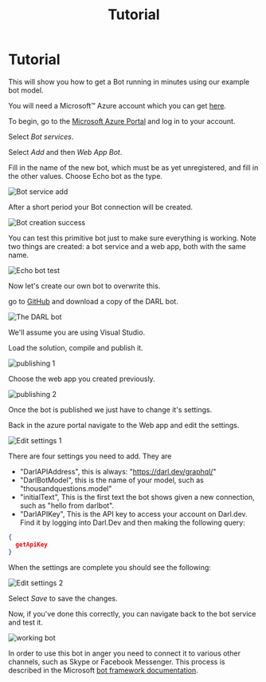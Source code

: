 ﻿---
title: Tutorial
description: Tutorial on creating a Bot.
output:
  html_document:
    toc: true
    toc_float: true
---

Tutorial
===
This will show you how to get a Bot running in minutes using our example bot model.

You will need a Microsoft™ Azure account which you can get [here](https://azure.microsoft.com).

To begin, go to the [Microsoft Azure Portal](https://portal.azure.com) and log in to your account.

Select _Bot services_.


Select _Add_ and then _Web App Bot_.

Fill in the name of the new bot, which must be as yet unregistered, and fill in the other values.
Choose Echo bot as the type.

![Bot service add](/images/tutorial1.png)


After a short period your Bot connection will be created.

![Bot creation success](/images/tutorial2.png)

You can test this primitive bot just to make sure everything is working.
Note two things are created: a bot service and a web app, both with the same name.

![Echo bot test](/images/tutorial5.png)

Now let's create our own bot to overwrite this.

go to [GitHub](https://github.com/drandysip/DarlCoreBot) and download a copy of the DARL bot.

![The DARL bot](/images/tutorial9.png)

We'll assume you are using Visual Studio.

Load the solution, compile and publish it.

![publishing 1](/images/tutorial3.png)

Choose the web app you created previously.

![publishing 2](/images/tutorial4.png)

Once the bot is published we just have to change it's settings.

Back in the azure portal navigate to the Web app and edit the settings.

![Edit settings 1](/images/tutorial6.png)

There are four settings you need to add. They are

- "DarlAPIAddress", this is always: "https://darl.dev/graphql/"
- "DarlBotModel", this is the name of your model, such as "thousandquestions.model"
- "initialText", This is the first text the bot shows given a new connection, such as "hello from darlbot".
- "DarlAPIKey", This is the API key to access your account on Darl.dev. Find it by logging into Darl.Dev and then making the following query:

```json
{
  getApiKey
}

```

When the settings are complete you should see the following:

![Edit settings 2](/images/tutorial7.png)

Select _Save_ to save the changes.

Now, if you've done this correctly, you can navigate back to the bot service and test it.

![working bot](/images/tutorial8.png)

In order to use this bot in anger you need to connect it to various other channels, such as Skype or Facebook Messenger. This process is described in the Microsoft [bot framework documentation](https://docs.microsoft.com/en-us/azure/bot-service/bot-service-manage-channels?view=azure-bot-service-4.0).





